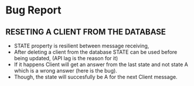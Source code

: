 # Bug Report

## RESETING A CLIENT FROM THE DATABASE

- STATE property is resilient between message receiving,
- After deleting a client from the database STATE can be used before being updated, (API lag is the reason for it)
- If it happens Client will get an answer from the last state and not state A which is a wrong answer (here is the bug).
- Though, the state will succesfully be A for the next Client message.